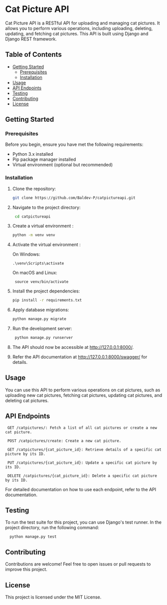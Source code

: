 # Cat Picture API

  Cat Picture API is a RESTful API for uploading and managing cat pictures. It allows you to perform various operations, including uploading, deleting, updating, and fetching   cat pictures. This API is built using Django and Django REST framework.

## Table of Contents

- [Getting Started](#getting-started)
  - [Prerequisites](#prerequisites)
  - [Installation](#installation)
- [Usage](#usage)
- [API Endpoints](#api-endpoints)
- [Testing](#testing)
- [Contributing](#contributing)
- [License](#license)


## Getting Started

### Prerequisites

  Before you begin, ensure you have met the following requirements:

  - Python 3.x installed
  - Pip package manager installed
  - Virtual environment (optional but recommended)

### Installation

1. Clone the repository:

   ```bash
   git clone https://github.com/Baldev-P/catpictureapi.git

2. Navigate to the project directory:

    ```bash
     cd catpictureapi

3. Create a virtual environment :

    ```bash
    python -m venv venv

4. Activate the virtual environment :
   
    On Windows:

       .\venv\Scripts\activate

    On macOS and Linux:

        source venv/bin/activate

6. Install the project dependencies:

    ```bash
    pip install -r requirements.txt

7. Apply database migrations:

    ```bash
    python manage.py migrate

8. Run the development server:

   ```bash
    python manage.py runserver

9. The API should now be accessible at http://127.0.0.1:8000/.
   
10. Refer the API documentation at http://127.0.0.1:8000/swagger/ for details.




## Usage
  You can use this API to perform various operations on cat pictures, such as uploading new cat pictures, fetching cat pictures, updating cat pictures, and deleting cat   pictures.



## API Endpoints
     GET /catpictures/: Fetch a list of all cat pictures or create a new cat picture.  

     POST /catpictures/create: Create a new cat picture.  

     GET /catpictures/{cat_picture_id}: Retrieve details of a specific cat picture by its ID.  

     PUT /catpictures/{cat_picture_id}: Update a specific cat picture by its ID.  

     DELETE /catpictures/{cat_picture_id}: Delete a specific cat picture by its ID.  

  For detailed documentation on how to use each endpoint, refer to the API documentation.  



## Testing
  To run the test suite for this project, you can use Django's test runner. In the project directory, run the following command:

      python manage.py test

## Contributing
  Contributions are welcome! Feel free to open issues or pull requests to improve this project.

## License
  This project is licensed under the MIT License.
